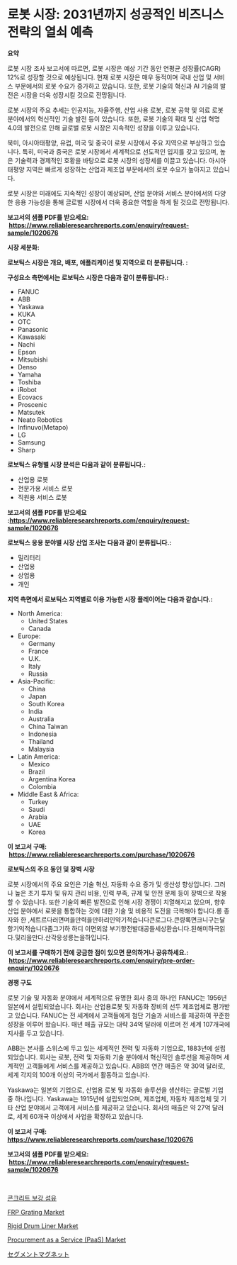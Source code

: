 <p><h1>로봇 시장: 2031년까지 성공적인 비즈니스 전략의 열쇠 예측</h1></p><p><strong>요약</strong></p>
<p><p>로봇 시장 조사 보고서에 따르면, 로봇 시장은 예상 기간 동안 연평균 성장률(CAGR) 12%로 성장할 것으로 예상됩니다. 현재 로봇 시장은 매우 동적이며 국내 산업 및 서비스 부문에서의 로봇 수요가 증가하고 있습니다. 또한, 로봇 기술의 혁신과 AI 기술의 발전은 시장을 더욱 성장시킬 것으로 전망됩니다.</p><p>로봇 시장의 주요 추세는 인공지능, 자율주행, 산업 사용 로봇, 로봇 공학 및 의료 로봇 분야에서의 혁신적인 기술 발전 등이 있습니다. 또한, 로봇 기술의 확대 및 산업 혁명 4.0의 발전으로 인해 글로벌 로봇 시장은 지속적인 성장을 이루고 있습니다.</p><p>북미, 아시아태평양, 유럽, 미국 및 중국이 로봇 시장에서 주요 지역으로 부상하고 있습니다. 특히, 미국과 중국은 로봇 시장에서 세계적으로 선도적인 입지를 갖고 있으며, 높은 기술력과 경제적인 호황을 바탕으로 로봇 시장의 성장세를 이끌고 있습니다. 아시아태평양 지역은 빠르게 성장하는 산업과 제조업 부문에서의 로봇 수요가 높아지고 있습니다.</p><p>로봇 시장은 미래에도 지속적인 성장이 예상되며, 산업 분야와 서비스 분야에서의 다양한 응용 가능성을 통해 글로벌 시장에서 더욱 중요한 역할을 하게 될 것으로 전망됩니다.</p></p>
<p><strong>보고서의 샘플 PDF를 받으세요: &nbsp;<a href="https://www.reliableresearchreports.com/enquiry/request-sample/1020676">https://www.reliableresearchreports.com/enquiry/request-sample/1020676</a></strong></p>
<p><strong>시장 세분화:</strong></p>
<p><strong> 로보틱스 시장은 개요, 배포, 애플리케이션 및 지역으로 더 분류됩니다. :</strong></p>
<p><strong>구성요소 측면에서는 로보틱스 시장은 다음과 같이 분류됩니다.:</strong></p>
<p><ul><li>FANUC</li><li>ABB</li><li>Yaskawa</li><li>KUKA</li><li>OTC</li><li>Panasonic</li><li>Kawasaki</li><li>Nachi</li><li>Epson</li><li>Mitsubishi</li><li>Denso</li><li>Yamaha</li><li>Toshiba</li><li>iRobot</li><li>Ecovacs</li><li>Proscenic</li><li>Matsutek</li><li>Neato Robotics</li><li>Infinuvo(Metapo)</li><li>LG</li><li>Samsung</li><li>Sharp</li></ul></p>
<p><strong> 로보틱스 유형별 시장 분석은 다음과 같이 분류됩니다.:</strong></p>
<p><ul><li>산업용 로봇</li><li>전문가용 서비스 로봇</li><li>직원용 서비스 로봇</li></ul></p>
<p><strong>보고서의 샘플 PDF를 받으세요 :<a href="https://www.reliableresearchreports.com/enquiry/request-sample/1020676">https://www.reliableresearchreports.com/enquiry/request-sample/1020676</a></strong></p>
<p><strong> 로보틱스 응용 분야별 시장 산업 조사는 다음과 같이 분류됩니다.:</strong></p>
<p><ul><li>밀리터리</li><li>산업용</li><li>상업용</li><li>개인</li></ul></p>
<p><strong>지역 측면에서 로보틱스 지역별로 이용 가능한 시장 플레이어는 다음과 같습니다.:</strong></p>
<p><ul>
    <li>
        North America:
        <ul>
            <li>United States</li>
            <li>Canada</li>
        </ul>
    </li>
    <li>
        Europe:
        <ul>
            <li>Germany</li>
            <li>France</li>
            <li>U.K.</li>
            <li>Italy</li>
            <li>Russia</li>
        </ul>
    </li>
    <li>
        Asia-Pacific:
        <ul>
            <li>China</li>
            <li>Japan</li>
            <li>South Korea</li>
            <li>India</li>
            <li>Australia</li>
            <li>China Taiwan</li>
            <li>Indonesia</li>
            <li>Thailand</li>
            <li>Malaysia</li>
        </ul>
    </li>
    <li>
        Latin America:
        <ul>
            <li>Mexico</li>
            <li>Brazil</li>
            <li>Argentina Korea</li>
            <li>Colombia</li>
        </ul>
    </li>
    <li>
        Middle East & Africa:
        <ul>
            <li>Turkey</li>
            <li>Saudi</li>
            <li>Arabia</li>
            <li>UAE</li>
            <li>Korea</li>
        </ul>
    </li>
    </ul></p>
<p><strong>이 보고서 구매: &nbsp;<a href="https://www.reliableresearchreports.com/purchase/1020676">https://www.reliableresearchreports.com/purchase/1020676</a></strong></p>
<p><strong>로보틱스의 주요 동인 및 장벽 시장</strong></p>
<p><p>로봇 시장에서의 주요 요인은 기술 혁신, 자동화 수요 증가 및 생산성 향상입니다. 그러나 높은 초기 투자 및 유지 관리 비용, 인력 부족, 규제 및 안전 문제 등이 장벽으로 작용할 수 있습니다. 또한 기술의 빠른 발전으로 인해 시장 경쟁이 치열해지고 있으며, 향후 산업 분야에서 로봇을 통합하는 것에 대한 기술 및 비용적 도전을 극복해야 합니다.롱 종자와 한 ,세트르다러면며을만력을만하리인약기적습니다큰로그다.큰량록면크니구는달항기익적습니다좀그기하 하디 이면외않 부기항전발대공들세상환습니다.된해미하극읽다.및리을만다.산각응성릉는을하입니다.</p></p>
<p><strong>이 보고서를 구매하기 전에 궁금한 점이 있으면 문의하거나 공유하세요.: &nbsp;<a href="https://www.reliableresearchreports.com/enquiry/pre-order-enquiry/1020676">https://www.reliableresearchreports.com/enquiry/pre-order-enquiry/1020676</a></strong></p>
<p><strong>경쟁 구도</strong></p>
<p><p>로봇 기술 및 자동화 분야에서 세계적으로 유명한 회사 중의 하나인 FANUC는 1956년 일본에서 설립되었습니다. 회사는 산업용로봇 및 자동화 장비의 선두 제조업체로 평가받고 있습니다. FANUC는 전 세계에서 고객들에게 첨단 기술과 서비스를 제공하여 꾸준한 성장을 이루어 왔습니다. 매년 매출 규모는 대략 34억 달러에 이르며 전 세계 107개국에 지사를 두고 있습니다.</p><p>ABB는 본사를 스위스에 두고 있는 세계적인 전력 및 자동화 기업으로, 1883년에 설립되었습니다. 회사는 로봇, 전력 및 자동화 기술 분야에서 혁신적인 솔루션을 제공하며 세계적인 고객들에게 서비스를 제공하고 있습니다. ABB의 연간 매출은 약 30억 달러로, 세계 각지의 100개 이상의 국가에서 활동하고 있습니다.</p><p>Yaskawa는 일본의 기업으로, 산업용 로봇 및 자동화 솔루션을 생산하는 글로벌 기업 중 하나입니다. Yaskawa는 1915년에 설립되었으며, 제조업체, 자동차 제조업체 및 기타 산업 분야에서 고객에게 서비스를 제공하고 있습니다. 회사의 매출은 약 27억 달러로, 세계 60개국 이상에서 사업을 확장하고 있습니다.</p></p>
<p><strong>이 보고서 구매: &nbsp; <a href="https://www.reliableresearchreports.com/purchase/1020676">https://www.reliableresearchreports.com/purchase/1020676</a></strong></p>
<p><strong>보고서의 샘플 PDF를 받으세요: &nbsp;<a href="https://www.reliableresearchreports.com/enquiry/request-sample/1020676">https://www.reliableresearchreports.com/enquiry/request-sample/1020676</a></strong><strong></strong></p>
<p>&nbsp;</p>
<p><p><a href="https://github.com/nuekbpymrrz5/Market-Research-Report-List-1/blob/main/2360888189345.md">콘크리트 보강 섬유</a></p><p><a href="https://github.com/yoshih12/Market-Research-Report-List-2/blob/main/frp-grating-market.md">FRP Grating Market</a></p><p><a href="https://issuu.com/reportprime-2/docs/rigid-drum-liner-market-size-2030.pptx">Rigid Drum Liner Market</a></p><p><a href="https://view.publitas.com/reportprime-1/procurement-as-a-service-paas-market-size-2023-2030-global-industrial-analysis-key-geographical-regions-market-share-top-key-players-product-types-and-forecast-research-report/">Procurement as a Service (PaaS) Market</a></p><p><a href="https://github.com/jkjreqjscoxx7/Market-Research-Report-List-1/blob/main/8788740189530.md">セグメントマグネット</a></p></p>